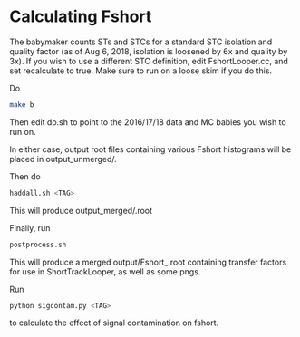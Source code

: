 # Calculating Fshort

The babymaker counts STs and STCs for a standard STC isolation and quality factor (as of Aug 6, 2018, isolation is loosened by 6x and quality by 3x). If you wish to use a different STC definition, edit FshortLooper.cc, and set recalculate to true. Make sure to run on a loose skim if you do this.

Do 
``` bash
make b
```

Then edit do.sh to point to the 2016/17/18 data and MC babies you wish to run on.

In either case, output root files containing various Fshort histograms will be placed in output_unmerged/<TAG>.

Then do
``` bash
haddall.sh <TAG>
```

This will produce output_merged/<TAG>.root

Finally, run
``` bash
postprocess.sh
```

This will produce a merged output/Fshort_<TAG>.root containing transfer factors for use in ShortTrackLooper, as well as some pngs.

Run
``` bash
python sigcontam.py <TAG>
```

to calculate the effect of signal contamination on fshort.